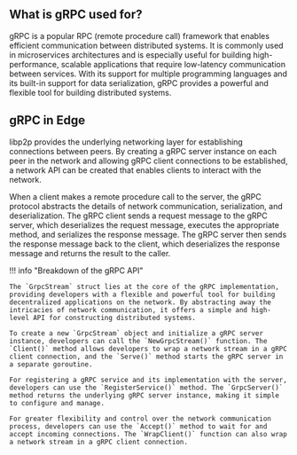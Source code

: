 ## What is gRPC used for?

gRPC is a popular RPC (remote procedure call) framework that enables efficient communication between distributed systems. It is commonly used in microservices architectures and is especially useful for building high-performance, scalable applications that require low-latency communication between services. With its support for multiple programming languages and its built-in support for data serialization, gRPC provides a powerful and flexible tool for building distributed systems.

## gRPC in Edge

libp2p provides the underlying networking layer for establishing connections between peers. By creating a gRPC server instance on each peer in the network and allowing gRPC client connections to be established, a network API can be created that enables clients to interact with the network.

When a client makes a remote procedure call to the server, the gRPC protocol abstracts the details of network communication, serialization, and deserialization. The gRPC client sends a request message to the gRPC server, which deserializes the request message, executes the appropriate method, and serializes the response message. The gRPC server then sends the response message back to the client, which deserializes the response message and returns the result to the caller.

!!! info "Breakdown of the gRPC API"

    The `GrpcStream` struct lies at the core of the gRPC implementation, providing developers with a flexible and powerful tool for building decentralized applications on the network. By abstracting away the intricacies of network communication, it offers a simple and high-level API for constructing distributed systems.

    To create a new `GrpcStream` object and initialize a gRPC server instance, developers can call the `NewGrpcStream()` function. The `Client()` method allows developers to wrap a network stream in a gRPC client connection, and the `Serve()` method starts the gRPC server in a separate goroutine.

    For registering a gRPC service and its implementation with the server, developers can use the `RegisterService()` method. The `GrpcServer()` method returns the underlying gRPC server instance, making it simple to configure and manage.

    For greater flexibility and control over the network communication process, developers can use the `Accept()` method to wait for and accept incoming connections. The `WrapClient()` function can also wrap a network stream in a gRPC client connection.

